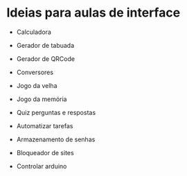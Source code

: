 # Ideias para aulas de interface 


- Calculadora
- Gerador de tabuada
- Gerador de QRCode
- Conversores


- Jogo da velha
- Jogo da memória
- Quiz perguntas e respostas
- Automatizar tarefas


- Armazenamento de senhas
- Bloqueador de sites
- Controlar arduino